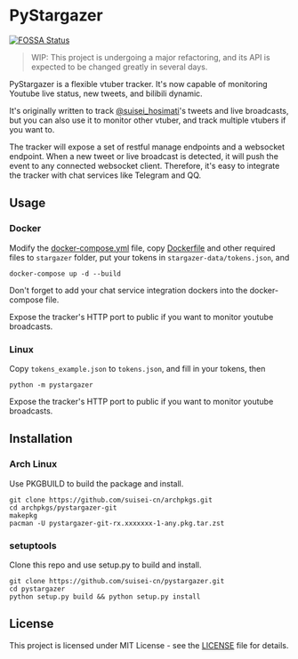 # PyStargazer
[![FOSSA Status](https://app.fossa.io/api/projects/git%2Bgithub.com%2Fsuisei-cn%2Fpystargazer.svg?type=shield)](https://app.fossa.io/projects/git%2Bgithub.com%2Fsuisei-cn%2Fpystargazer?ref=badge_shield)

> WIP: This project is undergoing a major refactoring, and its API is expected to be changed
> greatly in several days.

PyStargazer is a flexible vtuber tracker.
It's now capable of monitoring Youtube live status, new tweets, and bilibili dynamic.

It's originally written to track [@suisei_hosimati](https://twitter.com/suisei_hosimati)'s 
tweets and live broadcasts, but you can also use it to monitor other vtuber, and track
multiple vtubers if you want to.

The tracker will expose a set of restful manage endpoints and a websocket endpoint.
When a new tweet or live broadcast is detected, it will push the event to any connected
websocket client. Therefore, it's easy to integrate the tracker with chat services like Telegram and QQ.

## Usage
### Docker
Modify the [docker-compose.yml](docker-compose.yml) file, copy [Dockerfile](Dockerfile) and 
other required files to `stargazer` folder, put your tokens in `stargazer-data/tokens.json`, and
``` shell script
docker-compose up -d --build
```
Don't forget to add your chat service integration dockers into the docker-compose file.

Expose the tracker's HTTP port to public if you want to monitor youtube broadcasts.

### Linux
Copy `tokens_example.json` to `tokens.json`, and fill in your tokens, then

``` shell script
python -m pystargazer
```

Expose the tracker's HTTP port to public if you want to monitor youtube broadcasts.

## Installation
### Arch Linux
Use PKGBUILD to build the package and install.

``` shell script
git clone https://github.com/suisei-cn/archpkgs.git
cd archpkgs/pystargazer-git
makepkg
pacman -U pystargazer-git-rx.xxxxxxx-1-any.pkg.tar.zst
```

### setuptools
Clone this repo and use setup.py to build and install.

``` shell script
git clone https://github.com/suisei-cn/pystargazer.git
cd pystargazer
python setup.py build && python setup.py install
```

## License
This project is licensed under MIT License - see the [LICENSE](LICENSE) file for details.
